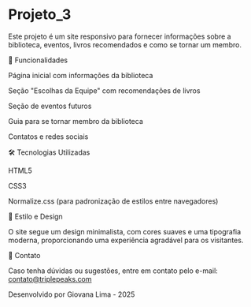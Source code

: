 # Projeto_3
Este projeto é um site responsivo para fornecer informações sobre a biblioteca, eventos, livros recomendados e como se tornar um membro.

📌 Funcionalidades

Página inicial com informações da biblioteca

Seção "Escolhas da Equipe" com recomendações de livros

Seção de eventos futuros

Guia para se tornar membro da biblioteca

Contatos e redes sociais

🛠️ Tecnologias Utilizadas

HTML5

CSS3

Normalize.css (para padronização de estilos entre navegadores)

🎨 Estilo e Design

O site segue um design minimalista, com cores suaves e uma tipografia moderna, proporcionando uma experiência agradável para os visitantes.

📧 Contato

Caso tenha dúvidas ou sugestões, entre em contato pelo e-mail: contato@triplepeaks.com

Desenvolvido por Giovana Lima - 2025
